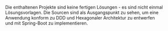 Die enthaltenen Projekte sind keine fertigen Lösungen - es sind nicht einmal Lösungsvorlagen.
Die Sourcen sind als Ausgangspunkt zu sehen, um eine Anwendung konform zu DDD und Hexagonaler Architektur zu entwerfen und mit Spring-Boot zu implementieren.
